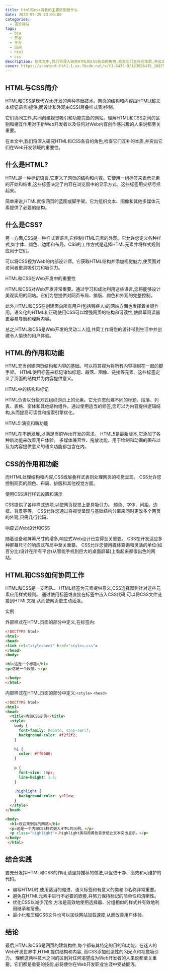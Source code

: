 ```yaml
---
title: html和css两者的主要区别是什么
date: 2023-07-25 23:00:00
categories:
  - 语言驿站
tags:
  - bia
  - 开发
  - 平台
  - 应用
  - html
  - css
description: 在本文中,我们将深入研究HTML和CSS各自的角色,检查它们互补的本质,并突出它们在Web开发领域的重要性。
cover: https://scontent-hkt1-1.xx.fbcdn.net/v/t1.6435-9/183056435_1687570708117124_4542630565247756730_n.png?_nc_cat=109&cb=99be929b-3346023f&ccb=1-7&_nc_sid=8631f5&_nc_ohc=Dy9Pe5fmDsMAX8tR0bY&_nc_ht=scontent-hkt1-1.xx&oh=00_AfAh62ZuXdznf0p7icVyr-JEw38XSJg48usGOrQpglIS8A&oe=64ED3E88
---
```


## HTML与CSS简介

HTML和CSS是现代Web开发的两种基础技术。网页的结构和内容由HTML(超文本标记语言)提供,而设计和外观由CSS(层叠样式表)控制。

它们协同工作,共同创建视觉吸引和功能完备的网站。理解HTML和CSS之间的区别和相互作用对于新Web开发者以及任何对Web内容创作感兴趣的人来说都至关重要。

在本文中,我们将深入研究HTML和CSS各自的角色,检查它们互补的本质,并突出它们在Web开发领域的重要性。

## 什么是HTML?

HTML是一种标记语言,它定义了网页的结构和内容。它使用一组标签来表示元素的开始和结束,这些标签决定了内容在浏览器中的显示方式。这些标签用尖括号括起来。

简单来说,HTML就像网页的蓝图或脚手架。它为组织文本、图像和其他多媒体元素提供了必要的结构。

## 什么是CSS?

另一方面,CSS是一种样式表语言,它控制HTML元素的外观。它允许您定义各种样式,如字体、颜色、边距和布局。CSS的工作方式是选择HTML元素并将样式规则应用于它们。

可以将CSS视为Web的内部设计师。它获取HTML结构并添加视觉魅力,使页面对访问者更具吸引力和吸引力。

HTML和CSS在Web开发中的重要性

HTML和CSS对Web开发非常重要。通过学习和成功利用这些语言,您将能够设计美观实用的网站。它们为您提供对网页布局、排版、颜色和外观的完整控制。

此外,HTML和CSS在创建面向所有用户(包括残疾人)的网站方面也发挥着关键作用。语义化的HTML和正确使用CSS可以增强网页的结构和可读性,使屏幕阅读器更容易导航和理解内容。

总之,HTML和CSS是Web开发的灵动二人组,共同工作将您的设计带到生活中并创建令人愉快的用户体验。

## HTML的作用和功能

HTML充当创建网页结构和内容的基础。可以将其视为将所有内容捆绑在一起的脚手架。 HTML使用标签来标记诸如标题、段落、图像、链接等元素。这些标签定义了页面的结构并为内容提供意义。

HTML中的结构和标记

HTML负责以分级方式组织网页上的元素。它允许您创建不同的标题、段落、列表、表格、窗体和其他结构组件。通过使用适当的标签,您可以为内容提供逻辑结构,从而提高可读性和搜索引擎优化。

HTML5:演变和新功能

HTML在不断发展,以满足当前Web开发的需求。 HTML5是最新版本,它添加了各种新功能来改善用户体验。 多媒体兼容性、拖放功能、用于绘制和动画的画布以及为内容提供意义的语义功能都包含在内。

## CSS的作用和功能

而HTML处理结构和内容,CSS或层叠样式表则处理网页的视觉呈现。 CSS允许您控制网页的颜色、布局、排版和其他视觉方面。

使用CSS进行样式设置和演示

CSS提供了各种样式选项,以使网页视觉上更具吸引力。 颜色、字体、间距、边框、背景等等。 CSS允许您通过将视觉呈现与基础结构分离来同时更改多个网页的外观,只需几行代码。

响应式Web设计和CSS

随着设备和屏幕尺寸的增多,响应式Web设计已变得至关重要。 CSS在开发适应多种屏幕尺寸的响应式布局中至关重要。 CSS允许您使用媒体查询和灵活的单位(如百分比)设计在所有平台(从智能手机到巨大的桌面屏幕)上看起来都很出色的网站。

## HTML和CSS如何协同工作

HTML和CSS是一支团队。 HTML标签为元素提供意义,CSS选择器则针对这些元素应用样式规则。 通过使用标签或直接在标签中嵌入CSS代码,可以将CSS文件链接到HTML文档,从而使网页更生动活泼。

实例

外部样式在HTML页面的部分中定义,在标签内:<link><head>

```html
<!DOCTYPE html>
<html>
<head>
<link rel="stylesheet" href="styles.css"> 
</head>
<body>

<h1>这是一个标题</h1>
<p>这是一个段落。</p>

</body>
</html>
```

内部样式在HTML页面的部分中定义:`<style>` `<head>`

```html
<!DOCTYPE html>
<html>
<head>
  <title>内部CSS示例</title>
  <style>
    body {
      font-family: Roboto, sans-serif;
      background-color: #f2f2f2;
    }
    
    h1 {
      color: #ff6600;
    }
    
    p {
      font-size: 16px;
      line-height: 1.6; 
    }
    
    .highlight {
      background-color: yellow;
    }
  </style>
</head>

<body>
  <h1>欢迎来到我的网站</h1>
  <p>这是一个内部CSS样式嵌入HTML的示例。</p>
  <p class="highlight">.highlight类将用黄色背景使此文本突出显示。</p>
</body>
 </html>
```

## 结合实践

要充分发挥HTML和CSS的作用,请坚持推荐的做法,以促进干净、高效和可维护的代码。

- 编写HTML时,使用适当的缩进、语义标签和有意义的类和ID名称非常重要。
- 避免在HTML元素中进行不必要的嵌套,并努力保持标记的简单性和清晰性。
- 优化CSS以减少冗余,方法是高效地使用选择器、分组相似的样式并有效地利用继承和层叠。
- 最小化和压缩CSS文件也可以加快网站加载速度,从而改善用户体验。

## 结论

最后,HTML和CSS是网页的建筑构件,每个都有其特定的目的和功能。在迷人的Web开发世界中,HTML提供结构和内容,
而CSS添加创造性的闪光点和视觉吸引力。 理解这两种技术之间的区别对任何渴望成为Web开发者的人来说都至关重
要。它们都是重要的技能,必将使你在Web开发职业生涯中受益匪浅。
